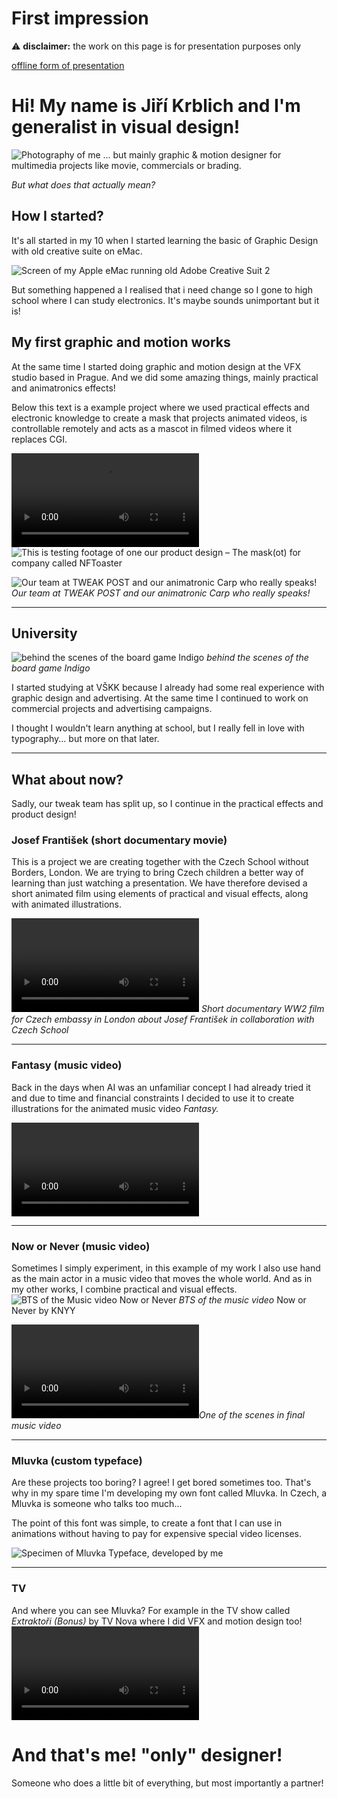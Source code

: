 # First impression

⚠️ **disclaimer:**  the work on this page is for presentation purposes only

[offline form of presentation](https://docs.google.com/presentation/d/1OUmfITUkxccNSzLBnFHSptuiKydQFG4B/edit?usp=share_link&ouid=105066854430645324700&rtpof=true&sd=true)
# Hi! My name is Jiří Krblich and I'm generalist in visual design!

![Photography of me](/static/me.jpg)
... but mainly graphic & motion designer for multimedia projects like movie, commercials or brading.

*But what does that actually mean?*

## How I started?

It's all started in my 10 when I started learning the basic of Graphic Design with old creative suite on eMac.

![Screen of my Apple eMac running old Adobe Creative Suit 2](/static/ps.jpg)

But something happened a I realised that i need change so I gone to high school where I can study electronics. It's maybe sounds unimportant but it is!

## My first graphic and motion works

At the same time I started doing graphic and motion design at the VFX studio based in Prague. And we did some amazing things, mainly practical and animatronics effects!

Below this text is a example project where we used practical effects and electronic knowledge to create a mask that projects animated videos, is controllable remotely and acts as a mascot in filmed videos where it replaces CGI.


![This is testing footage of one our product design – The mask(ot) for company called NFToaster](/Video/IMG_3879.mp4)
![This is testing footage of one our product design – The mask(ot) for company called NFToaster](/static/IMG_3857.jpeg)

![Our team at TWEAK POST and our animatronic Carp who really speaks!](/static/IMG_2141.jpg)
*Our team at TWEAK POST and our animatronic Carp who really speaks!*

---
## University

![behind the scenes of the board game Indigo](/static/IMG_1731.jpg)
*behind the scenes of the board game Indigo*

I started studying at VŠKK because I already had some real experience with graphic design and advertising. At the same time I continued to work on commercial projects and advertising campaigns.

I thought I wouldn't learn anything at school, but I really fell in love with typography... but more on that later.

---
## What about now?

Sadly, our tweak team has split up, so I continue in the practical effects and product design!

### Josef František (short documentary movie)

This is a project we are creating together with the Czech School without Borders, London. We are trying to bring Czech children a better way of learning than just watching a presentation. We have therefore devised a short animated film using elements of practical and visual effects, along with animated illustrations.


![Short documentary WW2 film for Czech embassy in London about Josef František in collaboration with Czech School](/Video/Frantisek_Josef_-_Trailer.mp4)
*Short documentary WW2 film for Czech embassy in London about Josef František in collaboration with Czech School*

---
### Fantasy (music video)

Back in the days when AI was an unfamiliar concept I had already tried it and due to time and financial constraints I decided to use it to create illustrations for the animated music video *Fantasy.*


![AI generated music video Fantasy for musician KNYY](/Video/fantasy.mp4)

---
### Now or Never (music video)

Sometimes I simply experiment, in this example of my work I also use hand as the main actor in a music video that moves the whole world. And as in my other works, I combine practical and visual effects.
![BTS of the Music video Now or Never](/static/pasted-image.png)
*BTS of the music video* Now or Never by KNYY

![One of the scenes in final music ](video/Video/KNYY_NowOrNever_Scene25_v02_03_comp_behance-Apple_Devices_4K.mp4)*One of the scenes in final music video* 

---
### Mluvka (custom typeface)

Are these projects too boring? I agree! I get bored sometimes too. That's why in my spare time I'm developing my own font called Mluvka. In Czech, a Mluvka is someone who talks too much...

The point of this font was simple, to create a font that I can use in animations without having to pay for expensive special video licenses.

![Specimen of Mluvka Typeface, developed by me](/static/Artboard1.png)

---
### TV

And where you can see Mluvka? For example in the TV show called *Extraktoři (Bonus)*  by TV Nova where I did VFX and motion design too!
![Scene from TV show called Extraktori by TV Nova](/Video/EX_05_0091186_v01_01_portfolio.mp4)
# And that's me! "only" designer!
Someone who does a little bit of everything, but most importantly a partner!